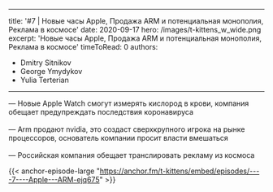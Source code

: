 
---
title: '#7 | Новые часы Apple, Продажа ARM и потенциальная монополия, Реклама в космосе'
date: 2020-09-17
hero: /images/t-kittens_w_wide.png
excerpt: 'Новые часы Apple, Продажа ARM и потенциальная монополия, Реклама в космосе'
timeToRead: 0
authors:
  - Dmitry Sitnikov
  - George Ymydykov
  - Yulia Terterian
---

— Новые Apple Watch смогут измерять кислород в крови, компания обещает предупреждать последствия коронавируса
<br/><br/>— Arm продают nvidia, это создаст сверхкрупного игрока на рынке процессоров, основатель компании просит власти вмешаться 
<br/><br/>— Российская компания обещает транслировать рекламу из космоса

{{< anchor-episode-large "https://anchor.fm/t-kittens/embed/episodes/----7----Apple---ARM-ejq675" >}}

